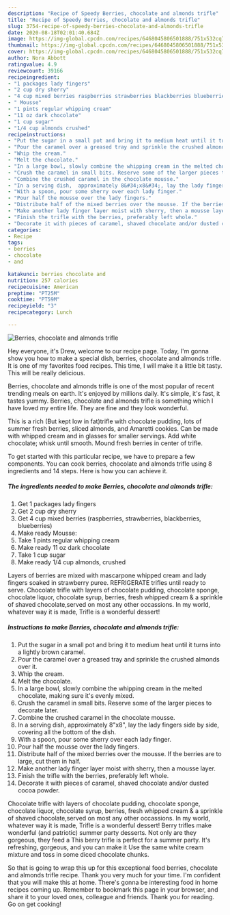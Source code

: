 ```yaml
---
description: "Recipe of Speedy Berries, chocolate and almonds trifle"
title: "Recipe of Speedy Berries, chocolate and almonds trifle"
slug: 3754-recipe-of-speedy-berries-chocolate-and-almonds-trifle
date: 2020-08-18T02:01:40.684Z
image: https://img-global.cpcdn.com/recipes/6468045806501888/751x532cq70/berries-chocolate-and-almonds-trifle-recipe-main-photo.jpg
thumbnail: https://img-global.cpcdn.com/recipes/6468045806501888/751x532cq70/berries-chocolate-and-almonds-trifle-recipe-main-photo.jpg
cover: https://img-global.cpcdn.com/recipes/6468045806501888/751x532cq70/berries-chocolate-and-almonds-trifle-recipe-main-photo.jpg
author: Nora Abbott
ratingvalue: 4.9
reviewcount: 39166
recipeingredient:
- "1 packages lady fingers"
- "2 cup dry sherry"
- "4 cup mixed berries raspberries strawberries blackberries blueberries"
- " Mousse"
- "1 pints regular whipping cream"
- "11 oz dark chocolate"
- "1 cup sugar"
- "1/4 cup almonds crushed"
recipeinstructions:
- "Put the sugar in a small pot and bring it to medium heat until it turns into a lightly brown caramel."
- "Pour the caramel over a greased tray and sprinkle the crushed almonds over it."
- "Whip the cream."
- "Melt the chocolate."
- "In a large bowl, slowly combine the whipping cream in the melted chocolate, making sure it&#39;s evenly mixed."
- "Crush the caramel in small bits. Reserve some of the larger pieces to decorate later."
- "Combine the crushed caramel in the chocolate mousse."
- "In a serving dish,  approximately 8&#34;x8&#34;, lay the lady fingers side by side, covering all the bottom of the dish."
- "With a spoon, pour some sherry over each lady finger."
- "Pour half the mousse over the lady fingers."
- "Distribute half of the mixed berries over the mousse. If the berries are to large, cut them in half."
- "Make another lady finger layer moist with sherry, then a mousse layer."
- "Finish the trifle with the berries, preferably left whole."
- "Decorate it with pieces of caramel, shaved chocolate and/or dusted cocoa powder."
categories:
- Recipe
tags:
- berries
- chocolate
- and

katakunci: berries chocolate and 
nutrition: 257 calories
recipecuisine: American
preptime: "PT25M"
cooktime: "PT59M"
recipeyield: "3"
recipecategory: Lunch

---
```



![Berries, chocolate and almonds trifle](https://img-global.cpcdn.com/recipes/6468045806501888/751x532cq70/berries-chocolate-and-almonds-trifle-recipe-main-photo.jpg)

Hey everyone, it's Drew, welcome to our recipe page. Today, I'm gonna show you how to make a special dish, berries, chocolate and almonds trifle. It is one of my favorites food recipes. This time, I will make it a little bit tasty. This will be really delicious.

Berries, chocolate and almonds trifle is one of the most popular of recent trending meals on earth. It's enjoyed by millions daily. It's simple, it's fast, it tastes yummy. Berries, chocolate and almonds trifle is something which I have loved my entire life. They are fine and they look wonderful.

This is a rich (But kept low in fat)trifle with chocolate pudding, lots of summer fresh berries, sliced almonds, and Amaretti cookies. Can be made with whipped cream and in glasses for smaller servings. Add white chocolate; whisk until smooth. Mound fresh berries in center of trifle.


To get started with this particular recipe, we have to prepare a few components. You can cook berries, chocolate and almonds trifle using 8 ingredients and 14 steps. Here is how you can achieve it.

<!--inarticleads1-->

##### The ingredients needed to make Berries, chocolate and almonds trifle:

1. Get 1 packages lady fingers
1. Get 2 cup dry sherry
1. Get 4 cup mixed berries (raspberries, strawberries, blackberries, blueberries)
1. Make ready  Mousse:
1. Take 1 pints regular whipping cream
1. Make ready 11 oz dark chocolate
1. Take 1 cup sugar
1. Make ready 1/4 cup almonds, crushed


Layers of berries are mixed with mascarpone whipped cream and lady fingers soaked in strawberry puree. REFRIGERATE trifles until ready to serve. Chocolate trifle with layers of chocolate pudding, chocolate sponge, chocolate liquor, chocolate syrup, berries, fresh whipped cream &amp; a sprinkle of shaved chocolate,served on most any other occassions. In my world, whatever way it is made, Trifle is a wonderful dessert! 

<!--inarticleads2-->

##### Instructions to make Berries, chocolate and almonds trifle:

1. Put the sugar in a small pot and bring it to medium heat until it turns into a lightly brown caramel.
1. Pour the caramel over a greased tray and sprinkle the crushed almonds over it.
1. Whip the cream.
1. Melt the chocolate.
1. In a large bowl, slowly combine the whipping cream in the melted chocolate, making sure it&#39;s evenly mixed.
1. Crush the caramel in small bits. Reserve some of the larger pieces to decorate later.
1. Combine the crushed caramel in the chocolate mousse.
1. In a serving dish,  approximately 8&#34;x8&#34;, lay the lady fingers side by side, covering all the bottom of the dish.
1. With a spoon, pour some sherry over each lady finger.
1. Pour half the mousse over the lady fingers.
1. Distribute half of the mixed berries over the mousse. If the berries are to large, cut them in half.
1. Make another lady finger layer moist with sherry, then a mousse layer.
1. Finish the trifle with the berries, preferably left whole.
1. Decorate it with pieces of caramel, shaved chocolate and/or dusted cocoa powder.


Chocolate trifle with layers of chocolate pudding, chocolate sponge, chocolate liquor, chocolate syrup, berries, fresh whipped cream &amp; a sprinkle of shaved chocolate,served on most any other occassions. In my world, whatever way it is made, Trifle is a wonderful dessert! Berry trifles make wonderful (and patriotic) summer party desserts. Not only are they gorgeous, they feed a This berry trifle is perfect for a summer party. It&#39;s refreshing, gorgeous, and you can make it Use the same white cream mixture and toss in some diced chocolate chunks. 

So that is going to wrap this up for this exceptional food berries, chocolate and almonds trifle recipe. Thank you very much for your time. I'm confident that you will make this at home. There's gonna be interesting food in home recipes coming up. Remember to bookmark this page in your browser, and share it to your loved ones, colleague and friends. Thank you for reading. Go on get cooking!
